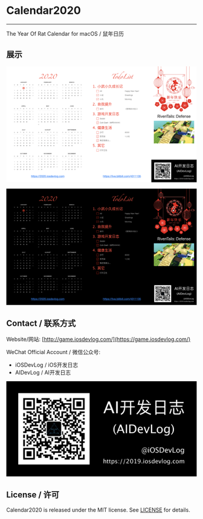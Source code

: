 # Calendar2020
---

The Year Of Rat Calendar for macOS / 鼠年日历

## 展示

![2020/01/01](Screenshots/2020-01-01.png)

![2020/01/01](Screenshots/2020-01-01-dark.png)

## Contact / 联系方式

Website/网站: [http://game.iosdevlog.com/](https://game.iosdevlog.com/)

WeChat Official Account / 微信公众号:

* iOSDevLog / iOS开发日志
* AIDevLog / AI开发日志

![AIDevLog](https://raw.githubusercontent.com/GameDevLog/GameDevLogTemplete/master/ScreenShots/AIDevLog.png)

## License / 许可

Calendar2020 is released under the MIT license. See [LICENSE](LICENSE) for details.